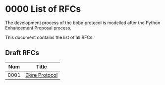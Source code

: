 # 0000 List of RFCs

The development process of the bobo protocol is modelled after the
Python Enhancement Proposal process.

This document contains the list of all RFCs.

## Draft RFCs

| Num | Title |
| --- | --- |
| 0001 | [Core Protocol](0001.md) |
